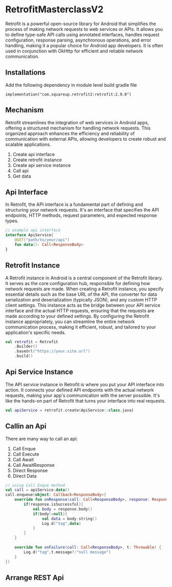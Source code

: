 # RetrofitMasterclassV2

Retrofit is a powerful open-source library for Android that simplifies the process of making network requests to web services or APIs. It allows you to define type-safe API calls using annotated interfaces, handles request configuration, response parsing, asynchronous operations, and error handling, making it a popular choice for Android app developers. It is often used in conjunction with OkHttp for efficient and reliable network communication.

## Installations
Add the following dependency in module level build gradle file
```
implementation("com.squareup.retrofit2:retrofit:2.9.0")
```

## Mechanism
Retrofit streamlines the integration of web services in Android apps, offering a structured mechanism for handling network requests. This organized approach enhances the efficiency and reliability of communication with external APIs, allowing developers to create robust and scalable applications.

1. Create api interface
2. Create retrofit instance
3. Create api service instance
4. Call api
5. Get data

## Api Interface
In Retrofit, the API interface is a fundamental part of defining and structuring your network requests. It's an interface that specifies the API endpoints, HTTP methods, request parameters, and expected response types.
```kt
// example api interface
interface ApiService{  
    @GET("path/to/your/api")  
    fun data(): Call<ResponseBody>  
}
```

## Retrofit Instance
A Retrofit instance in Android is a central component of the Retrofit library. It serves as the core configuration hub, responsible for defining how network requests are made. When creating a Retrofit instance, you specify essential details such as the base URL of the API, the converter for data serialization and deserialization (typically JSON), and any custom HTTP client settings. This instance acts as the bridge between your API service interface and the actual HTTP requests, ensuring that the requests are made according to your defined settings. By configuring the Retrofit instance appropriately, you can streamline the entire network communication process, making it efficient, robust, and tailored to your application's specific needs.
```kt
val retrofit = Retrofit  
    .Builder()  
    .baseUrl("https://your.site.url")  
    .build()
```

## Api Service Instance
The API service instance in Retrofit is where you put your API interface into action. It connects your defined API endpoints with the actual network requests, making your app's communication with the server possible. It's like the hands-on part of Retrofit that turns your interface into real requests.
```kt
val apiService = retrofit.create(ApiService::class.java)
```

## Callin an Api

There are many way to call an api:
1. Call Enque
2. Call Execute
3. Call Await
4. Call AwaitResponse
5. Direct Response
6. Direct Data
```kt
// using Call Enque method
val call = apiService.data()  
call.enqueue(object: Callback<ResponseBody>{  
    override fun onResponse(call: Call<ResponseBody>, response: Response<ResponseBody>) {  
        if(response.isSuccessful){  
            val body = response.body()  
            if(body!=null){  
                val data = body.string()  
                Log.d("tag",data)  
            }  
        }  
    }  
  
    override fun onFailure(call: Call<ResponseBody>, t: Throwable) {  
        Log.d("tag",t.message?:"null message")  
    }  
})
```

## Arrange REST Api
<!--stackedit_data:
eyJoaXN0b3J5IjpbLTg5NjU1MzU5MSwtMjg1MzM2NzI3LC0xOT
YwMDkzMzEzLDQyNTM4ODEwNSwtNTMzOTA3NTg4LC0xOTAzOTgz
Mjc2LDMwNTE3MzIyMywyMDg2OTc1NTY5LDE2NDY5MTM0NywtNz
Y4MzkwOTU2LC0yMDkxNjYwMzIsLTYzNzM0NjAyLDY4MzEzMTEx
MCwtMjI1ODk1NTkxLDE4NDcwNTc5MSwtMTk4NDUwOTM5OF19
-->